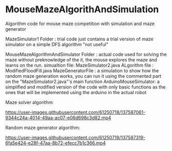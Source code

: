# MouseMazeAlgorithAndSimulation
Algorithm code for mouse maze competition with simulation and maze generator

MazeSimulator1 Folder : trial code just contains a trial version of maze simulator on a simple DFS algorithm "not useful"

MouseMazeAlgorithmAndSimulator Folder : actual code used for solving the maze without preknowledge of the it, the mouse explores the maze and learns on the run.
    simualtion file: MazeSimulator2.java
    ALgorithm file : ModifiedFloodFill.java
    MazeGeneratorFile : a simulation to show how the random maze generation works, you can run it using the commented part on the "MazeSimulator2.java"'s main function
    ArduinoMouseSimulator: a simplified and modified version of the code with only basic functions as the ones that will be implemented using the arduino in the actual robot

Maze solver algorithm:


https://user-images.githubusercontent.com/61250718/137587061-9344c24a-4014-49aa-ac07-e06d698c3d82.mp4


Random maze generator algorithm:



https://user-images.githubusercontent.com/61250718/137587319-6fa5e424-e28f-47aa-8b72-efecc7b1c366.mp4

